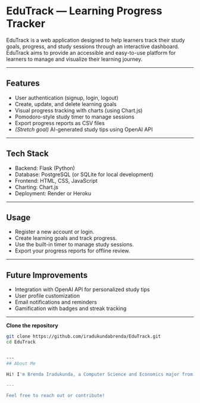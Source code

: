 # EduTrack — Learning Progress Tracker

EduTrack is a web application designed to help learners track their study goals, progress, and study sessions through an interactive dashboard.
EduTrack aims to provide an accessible and easy-to-use platform for learners to manage and visualize their learning journey.

---

## Features

- User authentication (signup, login, logout)  
- Create, update, and delete learning goals  
- Visual progress tracking with charts (using Chart.js)  
- Pomodoro-style study timer to manage sessions  
- Export progress reports as CSV files  
- *(Stretch goal)* AI-generated study tips using OpenAI API  

---

## Tech Stack

- Backend: Flask (Python)  
- Database: PostgreSQL (or SQLite for local development)  
- Frontend: HTML, CSS, JavaScript  
- Charting: Chart.js  
- Deployment: Render or Heroku  

---
## Usage

- Register a new account or login.  
- Create learning goals and track progress.  
- Use the built-in timer to manage study sessions.  
- Export your progress reports for offline review.

---

## Future Improvements

- Integration with OpenAI API for personalized study tips  
- User profile customization  
- Email notifications and reminders  
- Gamification with badges and streak tracking  

---


**Clone the repository**

```bash
git clone https://github.com/iradukundabrenda/EduTrack.git
cd EduTrack


---
## About Me

Hi! I'm Brenda Iradukunda, a Computer Science and Economics major from Washington and Lee University, passionate about building impactful software and creating innovative solutions.

---

Feel free to reach out or contribute!






